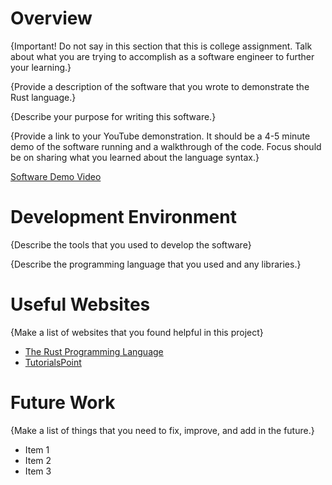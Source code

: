 # Overview

{Important! Do not say in this section that this is college assignment. Talk about what you are trying to accomplish as a software engineer to further your learning.}

{Provide a description of the software that you wrote to demonstrate the Rust language.}

{Describe your purpose for writing this software.}

{Provide a link to your YouTube demonstration. It should be a 4-5 minute demo of the software running and a walkthrough of the code. Focus should be on sharing what you learned about the language syntax.}

[Software Demo Video](http://youtube.link.goes.here)

# Development Environment

{Describe the tools that you used to develop the software}

{Describe the programming language that you used and any libraries.}

# Useful Websites

{Make a list of websites that you found helpful in this project}

- [The Rust Programming Language](https://doc.rust-lang.org/book/title-page.html)
- [TutorialsPoint](https://www.tutorialspoint.com/rust/index.htm)

# Future Work

{Make a list of things that you need to fix, improve, and add in the future.}

- Item 1
- Item 2
- Item 3
